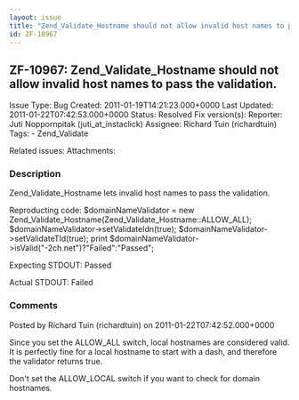 ```yaml
---
layout: issue
title: "Zend_Validate_Hostname should not allow invalid host names to pass the validation."
id: ZF-10967
---
```


ZF-10967: Zend\_Validate\_Hostname should not allow invalid host names to pass the validation.
----------------------------------------------------------------------------------------------

 Issue Type: Bug Created: 2011-01-19T14:21:23.000+0000 Last Updated: 2011-01-22T07:42:53.000+0000 Status: Resolved Fix version(s): 
 Reporter:  Juti Noppornpitak (juti\_at\_instaclick)  Assignee:  Richard Tuin (richardtuin)  Tags: - Zend\_Validate
 
 Related issues: 
 Attachments: 
### Description

Zend\_Validate\_Hostname lets invalid host names to pass the validation.

Reproducting code: $domainNameValidator = new Zend\_Validate\_Hostname(Zend\_Validate\_Hostname::ALLOW\_ALL); $domainNameValidator->setValidateIdn(true); $domainNameValidator->setValidateTld(true); print $domainNameValidator->isValid("-2ch.net")?"Failed":"Passed";

Expecting STDOUT: Passed

Actual STDOUT: Failed

 

 

### Comments

Posted by Richard Tuin (richardtuin) on 2011-01-22T07:42:52.000+0000

Since you set the ALLOW\_ALL switch, local hostnames are considered valid. It is perfectly fine for a local hostname to start with a dash, and therefore the validator returns true.

Don't set the ALLOW\_LOCAL switch if you want to check for domain hostnames.

 

 